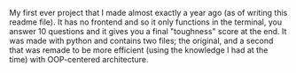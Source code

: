 My first ever project that I made almost exactly a year ago (as of writing this readme file). It has no frontend and so it only functions in the terminal, you answer 10 questions and it gives you a final "toughness" score at the end. It was made with python and contains two files; the original, and a second that was remade to be more efficient (using the knowledge I had at the time) with OOP-centered architecture. 
